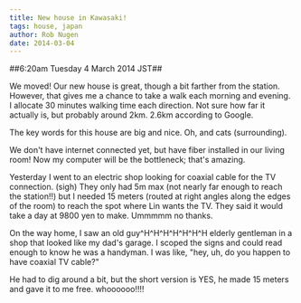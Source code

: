 ```yaml
---
title: New house in Kawasaki!
tags: house, japan
author: Rob Nugen
date: 2014-03-04
---
```


##6:20am Tuesday 4 March 2014 JST##

We moved!  Our new house is great, though a bit farther from the station.  However, that gives me a chance to take a walk each morning and evening.  I allocate 30 minutes walking time each direction.  Not sure how far it actually is, but probably around 2km.  2.6km according to Google.

The key words for this house are big and nice.  Oh, and cats (surrounding).

We don't have internet connected yet, but have fiber installed in our living room!  Now my computer will be the bottleneck; that's amazing.

Yesterday I went to an electric shop looking for coaxial cable for the TV connection.  (sigh)   They only had 5m max (not nearly far enough to reach the station!!) but I needed 15 meters (routed at right angles along the edges of the room) to reach the spot where Lin wants the TV.  They said it would take a day at 9800 yen to make.  Ummmmm no thanks.

On the way home, I saw an old guy^H^H^H^H^H^H^H elderly gentleman in a shop that looked like my dad's garage.   I scoped the signs and could read enough to know he was a handyman.  I was like, "hey, uh, do you happen to have coaxial TV cable?"

He had to dig around a bit, but the short version is YES, he made 15 meters and gave it to me free.  whoooooo!!!!

